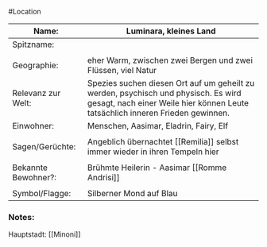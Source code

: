 #Location

| Name:               | Luminara, kleines Land                                                                                                                                               |
| ------------------- | -------------------------------------------------------------------------------------------------------------------------------------------------------------------- |
| Spitzname:          |                                                                                                                                                                      |
|                     |                                                                                                                                                                      |
| Geographie:         | eher Warm, zwischen zwei Bergen und zwei Flüssen, viel Natur                                                                                                         |
| Relevanz zur Welt:  | Spezies suchen diesen Ort auf um geheilt zu werden, psychisch und physisch. Es wird gesagt, nach einer Weile hier können Leute tatsächlich inneren Frieden gewinnen. |
| Einwohner:          | Menschen, Aasimar, Eladrin, Fairy, Elf                                                                                                                               |
|                     |                                                                                                                                                                      |
| Sagen/Gerüchte:     | Angeblich übernachtet [[Remilia]] selbst immer wieder in ihren Tempeln hier                                                                                          |
|                     |                                                                                                                                                                      |
| Bekannte Bewohner?: | Brühmte Heilerin - Aasimar [[Romme Andrisi]]                                                                                                                         |
|                     |                                                                                                                                                                      |
| Symbol/Flagge:      | Silberner Mond auf Blau                                                                                                                                              |
### Notes:
Hauptstadt: [[Minoni]]

